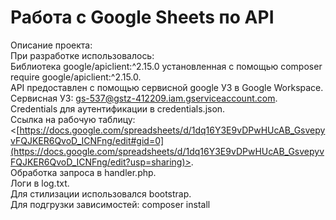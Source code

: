 # Работа с Google Sheets по API

Описание проекта:  
При разработке использовалось:  
Библиотека google/apiclient:^2.15.0 установленная с помощью сomposer require google/apiclient:^2.15.0.  
API предоставлен с помощью сервисной google УЗ в Google Workspace.  
Сервисная УЗ: <gs-537@gstz-412209.iam.gserviceaccount.com>.  
Сredentials для аутентификации в credentials.json.  
Ссылка на рабочую таблицу: <[https://docs.google.com/spreadsheets/d/1dq16Y3E9vDPwHUcAB_GsvepyvFQJKER6QvoD_ICNFng/edit#gid=0](https://docs.google.com/spreadsheets/d/1dq16Y3E9vDPwHUcAB_GsvepyvFQJKER6QvoD_ICNFng/edit?usp=sharing)>.  
Обработка запроса в handler.php.  
Логи в log.txt.  
Для стилизации использовался bootstrap.  
Для подгрузки зависимостей: composer install  
